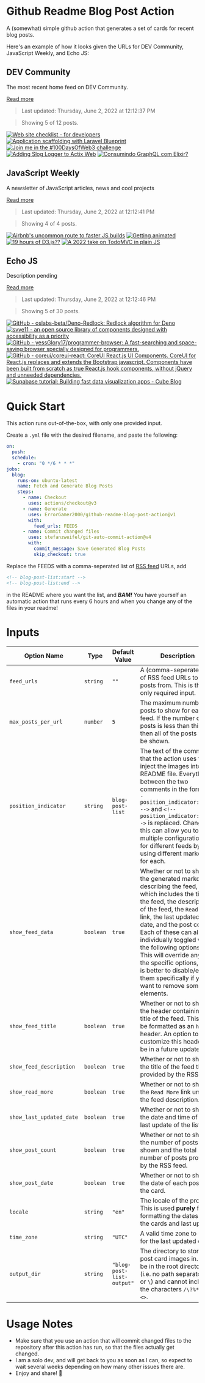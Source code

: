# Github Readme Blog Post Action

A (somewhat) simple github action that generates a set of cards for recent blog posts.

Here's an example of how it looks given the URLs for DEV Community, JavaScript Weekly, and Echo JS:

<!-- post-list:start -->
## DEV Community

The most recent home feed on DEV Community.

[Read more](https://dev.to)
> Last updated: Thursday, June 2, 2022 at 12:12:37 PM

> Showing 5 of 12 posts.

[![Web site checklist - for developers](https://raw.githubusercontent.com/ErrorGamer2000/github-readme-blog-post-action/main/generated_files/DEV_Community/Web_site_checklist_-_for_developers.svg)](https://dev.to/andreasbergqvist/web-site-checklist-for-developers-11ff)
[![Application scaffolding with Laravel Blueprint](https://raw.githubusercontent.com/ErrorGamer2000/github-readme-blog-post-action/main/generated_files/DEV_Community/Application_scaffolding_with_Laravel_Blueprint.svg)](https://dev.to/alphaolomi/application-scaffolding-with-laravel-blueprint-2f96)
[![Join me in the #100DaysOfWeb3 challenge](https://raw.githubusercontent.com/ErrorGamer2000/github-readme-blog-post-action/main/generated_files/DEV_Community/Join_me_in_the__100DaysOfWeb3_challenge.svg)](https://dev.to/itsrakesh/join-me-in-the-100daysofweb3-challenge-jjk)
[![Adding Slog Logger to Actix Web](https://raw.githubusercontent.com/ErrorGamer2000/github-readme-blog-post-action/main/generated_files/DEV_Community/Adding_Slog_Logger_to_Actix_Web.svg)](https://dev.to/chaudharypraveen98/adding-slog-logger-to-actix-web-2332)
[![Consumindo GraphQL com Elixir?](https://raw.githubusercontent.com/ErrorGamer2000/github-readme-blog-post-action/main/generated_files/DEV_Community/Consumindo_GraphQL_com_Elixir_.svg)](https://dev.to/wlsf/consumindo-graphql-com-elixir-2pp)


## JavaScript Weekly

A newsletter of JavaScript articles, news and cool projects

[Read more](https://javascriptweekly.com/)
> Last updated: Thursday, June 2, 2022 at 12:12:41 PM

> Showing 4 of 4 posts.

[![Airbnb's uncommon route to faster JS builds](https://raw.githubusercontent.com/ErrorGamer2000/github-readme-blog-post-action/main/generated_files/JavaScript_Weekly/Airbnb's_uncommon_route_to_faster_JS_builds.svg)](https://javascriptweekly.com/issues/591)
[![Getting animated](https://raw.githubusercontent.com/ErrorGamer2000/github-readme-blog-post-action/main/generated_files/JavaScript_Weekly/Getting_animated.svg)](https://javascriptweekly.com/issues/590)
[![19 hours of D3.js??](https://raw.githubusercontent.com/ErrorGamer2000/github-readme-blog-post-action/main/generated_files/JavaScript_Weekly/19_hours_of_D3.js__.svg)](https://javascriptweekly.com/issues/589)
[![A 2022 take on TodoMVC in plain JS](https://raw.githubusercontent.com/ErrorGamer2000/github-readme-blog-post-action/main/generated_files/JavaScript_Weekly/A_2022_take_on_TodoMVC_in_plain_JS.svg)](https://javascriptweekly.com/issues/588)


## Echo JS

Description pending

[Read more](
http://www.echojs.com
)
> Last updated: Thursday, June 2, 2022 at 12:12:46 PM

> Showing 5 of 30 posts.

[![GitHub - oslabs-beta/Deno-Redlock: Redlock algorithm for Deno](https://raw.githubusercontent.com/ErrorGamer2000/github-readme-blog-post-action/main/generated_files/_Echo_JS_/GitHub_-_oslabs-beta_Deno-Redlock__Redlock_algorithm_for_Deno.svg)](https://github.com/oslabs-beta/Deno-Redlock)
[![
svve11 - an open source library of components designed with accessibility as a priority
](https://raw.githubusercontent.com/ErrorGamer2000/github-readme-blog-post-action/main/generated_files/_Echo_JS_/_svve11_-_an_open_source_library_of_components_designed_with_accessibility_as_a_priority_.svg)](
https://svve11.io/
)
[![GitHub - yessGlory17/programmer-browser: A fast-searching and space-saving browser specially designed for programmers.](https://raw.githubusercontent.com/ErrorGamer2000/github-readme-blog-post-action/main/generated_files/_Echo_JS_/GitHub_-_yessGlory17_programmer-browser__A_fast-searching_and_space-saving_browser_specially_designed_for_programmers..svg)](https://github.com/yessGlory17/programmer-browser)
[![GitHub - coreui/coreui-react: CoreUI React.js UI Components. CoreUI for React.js replaces and extends the Bootstrap javascript. Components have been built from scratch as true React.js hook components, without jQuery and unneeded dependencies.](https://raw.githubusercontent.com/ErrorGamer2000/github-readme-blog-post-action/main/generated_files/_Echo_JS_/GitHub_-_coreui_coreui-react__CoreUI_React.js_UI_Components._CoreUI_for_React.js_replaces_and_extends_the_Bootstrap_javascript._Components_have_been_built_from_scratch_as_true_React.js_hook_components__without_jQuery_and_unneeded_dependencies..svg)](https://github.com/coreui/coreui-react)
[![Supabase tutorial: Building fast data visualization apps - Cube Blog](https://raw.githubusercontent.com/ErrorGamer2000/github-readme-blog-post-action/main/generated_files/_Echo_JS_/Supabase_tutorial__Building_fast_data_visualization_apps_-_Cube_Blog.svg)](https://cube.dev/blog/supabase-tutorial-fast-data-visualization-apps)


<!-- post-list:end -->

# Quick Start

This action runs out-of-the-box, with only one provided input.

Create a `.yml` file with the desired filename, and paste the following:

```yml
on:
  push:
  schedule:
    - cron: "0 */6 * * *"
jobs:
  blog:
    runs-on: ubuntu-latest
    name: Fetch and Generate Blog Posts
    steps:
      - name: Checkout
        uses: actions/checkout@v3
      - name: Generate
        uses: ErrorGamer2000/github-readme-blog-post-action@v1
        with:
          feed_urls: FEEDS
      - name: Commit changed files
        uses: stefanzweifel/git-auto-commit-action@v4
        with:
          commit_message: Save Generated Blog Posts
          skip_checkout: true
```

Replace the FEEDS with a comma-seperated list of [RSS feed](https://rss.com/blog/how-do-rss-feeds-work/) URLs, add

```md
<!-- blog-post-list:start -->
<!-- blog-post-list:end -->
```

in the README where you want the list, and **_BAM!_** You have yourself an automatic action that runs every 6 hours and when you change any of the files in your readme!

# Inputs

<table>
  <thead>
    <tr>
      <th>Option Name</th>
      <th>Type</th>
      <th>Default Value</th>
      <th>Description</th>
    </tr>
  </thead>
  <tbody>
    <tr>
      <td><code>feed_urls</code></td>
      <td><code>string</code></td>
      <td><code>""</code></td>
      <td>A (comma-seperated) list of RSS feed URLs to load posts from. This is the only required input.</td>
    </tr>
    <tr>
      <td><code>max_posts_per_url</code></td>
      <td><code>number</code></td>
      <td><code>5</code></td>
      <td>The maximum number of posts to show for each feed. If the number of posts is less than this, then all of the posts will be shown.</td>
    </tr>
    <tr>
      <td><code>position_indicator</code></td>
      <td><code>string</code></td>
      <td><code>blog-post-list</code></td>
      <td>The text of the comments that the action uses to inject the images into the README file. Everything between the two comments in the form <code>&lt;!-- position_indicator:start --&gt;</code> and <code>&lt;!-- position_indicator:end --&gt;</code> is replaced. Changing this can allow you to use multiple configurations for different feeds by using different markers for each.</td>
    </tr>
    <tr>
      <td><code>show_feed_data</code></td>
      <td><code>boolean</code></td>
      <td><code>true</code></td>
      <td>Whether or not to show the generated markdown describing the feed, which includes the title of the feed, the description of the feed, the <code>Read More</code> link, the last updated date, and the post count. Each of these can also be individually toggled with the following options. This will override any of the specific options, so it is better to disable/enable them specifically if you want to remove some elements.</td>
    </tr>
    <tr>
      <td><code>show_feed_title</code></td>
      <td><code>boolean</code></td>
      <td><code>true</code></td>
      <td>Whether or not to show the header containing the title of the feed. This will be formatted as an <code>h2</code> header. An option to customize this header will be in a future update.</td>
    </tr>
    <tr>
      <td><code>show_feed_description</code></td>
      <td><code>boolean</code></td>
      <td><code>true</code></td>
      <td>Whether or not to show the title of the feed that is provided by the RSS feed.</td>
    </tr>
    <tr>
      <td><code>show_read_more</code></td>
      <td><code>boolean</code></td>
      <td><code>true</code></td>
      <td>Whether or not to show the <code>Read More</code> link under the feed description.</td>
    </tr>
    <tr>
      <td><code>show_last_updated_date</code></td>
      <td><code>boolean</code></td>
      <td><code>true</code></td>
      <td>Whether or not to show the date and time of the last update of the list.</td>
    </tr>
    <tr>
      <td><code>show_post_count</code></td>
      <td><code>boolean</code></td>
      <td><code>true</code></td>
      <td>Whether or not to show the number of posts shown and the total number of posts provided by the RSS feed.</td>
    </tr>
    <tr>
      <td><code>show_post_date</code></td>
      <td><code>boolean</code></td>
      <td><code>true</code></td>
      <td>Whether or not to show the date of each post on the card.</td>
    </tr>
    <tr>
      <td><code>locale</code></td>
      <td><code>string</code></td>
      <td><code>"en"</code></td>
      <td>The locale of the project. This is used <strong>purely</strong> for formatting the dates of the cards and last update.</td>
    </tr>
    <tr>
      <td><code>time_zone</code></td>
      <td><code>string</code></td>
      <td><code>"UTC"</code></td>
      <td>A valid time zone to use for the last updated date.</td>
    </tr>
    <tr>
      <td><code>output_dir</code></td>
      <td><code>string</code></td>
      <td><code>"blog-post-list-output"</code></td>
      <td>The directory to store the post card images in. Must be in the root directory (i.e. no path separators <code>/</code> or <code>\</code>) and cannot include the characters <code>/\?%*:|"&lt;&gt;</code>.</td>
    </tr>
<!--
    <tr>
      <td><code></code></td>
      <td><cde></cde></td>
      <td><code></code></td>
      <td></td>
    </tr>
-->
  </tbody>
</table>

# Usage Notes

- Make sure that you use an action that will commit changed files to the repository after this action has run, so that the files actually get changed.
- I am a solo dev, and will get back to you as soon as I can, so expect to wait several weeks depending on how many other issues there are.
- Enjoy and share! 🤗
